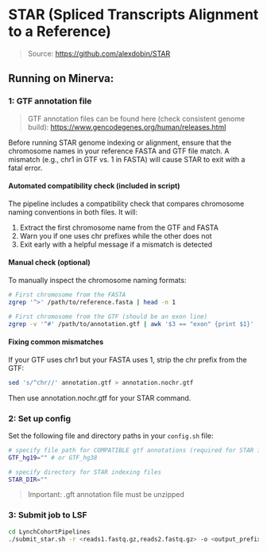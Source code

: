 # STAR (Spliced Transcripts Alignment to a Reference)

> Source: https://github.com/alexdobin/STAR 

## Running on Minerva:

### 1: GTF annotation file

> GTF annotation files can be found here (check consistent genome build): https://www.gencodegenes.org/human/releases.html

Before running STAR genome indexing or alignment, ensure that the chromosome names in your reference FASTA and GTF file match. A mismatch (e.g., chr1 in GTF vs. 1 in FASTA) will cause STAR to exit with a fatal error.

#### Automated compatibility check (included in script)
The pipeline includes a compatibility check that compares chromosome naming conventions in both files. It will:

1. Extract the first chromosome name from the GTF and FASTA
2. Warn you if one uses chr prefixes while the other does not
3. Exit early with a helpful message if a mismatch is detected

#### Manual check (optional)
To manually inspect the chromosome naming formats:

```bash
# First chromosome from the FASTA
zgrep '^>' /path/to/reference.fasta | head -n 1

# First chromosome from the GTF (should be an exon line)
zgrep -v '^#' /path/to/annotation.gtf | awk '$3 == "exon" {print $1}' | head -n 1
```

#### Fixing common mismatches
If your GTF uses chr1 but your FASTA uses 1, strip the chr prefix from the GTF:

```bash
sed 's/^chr//' annotation.gtf > annotation.nochr.gtf
```
Then use annotation.nochr.gtf for your STAR command.



### 2: Set up config

Set the following file and directory paths in your `config.sh` file:

```bash
# specify file path for COMPATIBLE gtf annotations (required for STAR indexing)
GTF_hg19="" # or GTF_hg38

# specify directory for STAR indexing files
STAR_DIR=""
```

> Important: .gft annotation file must be unzipped


### 3: Submit job to LSF

```bash
cd LynchCohortPipelines
./submit_star.sh -r <reads1.fastq.gz,reads2.fastq.gz> -o <output_prefix> --ref <hg19>
```

